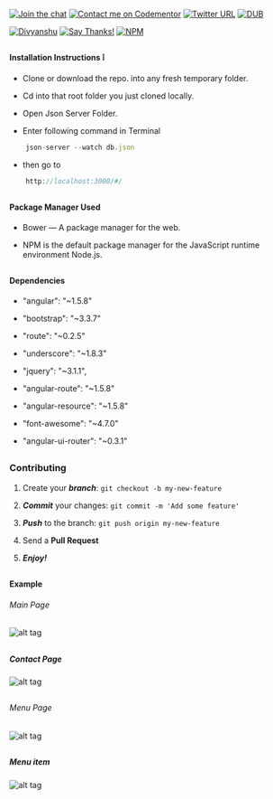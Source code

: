

[![Join the chat](https://img.shields.io/badge/gitter-join%20chat%20%E2%86%92-brightgreen.svg)](https://gitter.im/divyanshu001)
[![Contact me on Codementor](https://cdn.codementor.io/badges/contact_me_github.svg)](https://www.codementor.io/divyanshurawat?utm_source=github&utm_medium=button&utm_term=divyanshurawat&utm_campaign=github)
[![Twitter URL](https://img.shields.io/twitter/url/http/shields.io.svg?style=social)](https://twitter.com/r46956)
[![DUB](https://img.shields.io/dub/l/vibe-d.svg?style=flat)](https://divyanshu.mit-license.org/)

[![Divyanshu](https://img.shields.io/badge/divyanshu-owner-brightgreen.svg?style=flat)](http://www.divyanshurawat.in)
[![Say Thanks!](https://img.shields.io/badge/Say%20Thanks-!-1EAEDB.svg)](https://saythanks.io/to/divyanshu-rawat)
[![NPM](https://img.shields.io/badge/npm-v3.10.10-blue.svg)](https://www.npmjs.com/package/npm)

##

#### Installation Instructions :grey_exclamation:

* Clone or download the repo. into any fresh temporary folder.

* Cd into that root folder you just cloned locally.

* Open Json Server Folder.

* Enter following command in Terminal 

```javascript
    json-server --watch db.json
```

* then go to 

```javascript
    http://localhost:3000/#/
```

##

#### Package Manager Used 

* Bower — A package manager for the web.

* NPM is the default package manager for the JavaScript runtime environment Node.js.

##

#### Dependencies

* "angular": "~1.5.8"

* "bootstrap": "~3.3.7"

* "route": "~0.2.5"

* "underscore": "~1.8.3"

* "jquery": "~3.1.1",

* "angular-route": "~1.5.8"

* "angular-resource": "~1.5.8"

* "font-awesome": "~4.7.0"

* "angular-ui-router": "~0.3.1"

##

### Contributing

1. Create your **_branch_**: `git checkout -b my-new-feature`

2. **_Commit_** your changes: `git commit -m 'Add some feature'`

3. **_Push_** to the branch: `git push origin my-new-feature`

4. Send a **Pull Request**

5. **_Enjoy!_**

##

#### Example

###### Main Page

![alt tag](https://github.com/divyanshu-rawat/Single-Page-Application-Enhancing-User-Experience/blob/master/Json%20server/public/snap_shots/front_end.png
)

##

##### Contact Page

![alt tag](https://github.com/divyanshu-rawat/Single-Page-Application-Enhancing-User-Experience/blob/master/Json%20server/public/snap_shots/contact.png
)

##

###### Menu Page

![alt tag](https://github.com/divyanshu-rawat/Single-Page-Application-Enhancing-User-Experience/blob/master/Json%20server/public/snap_shots/menu.png
)

##

##### Menu item

![alt tag](https://github.com/divyanshu-rawat/Single-Page-Application-Enhancing-User-Experience/blob/master/Json%20server/public/snap_shots/menu_item.png
)



